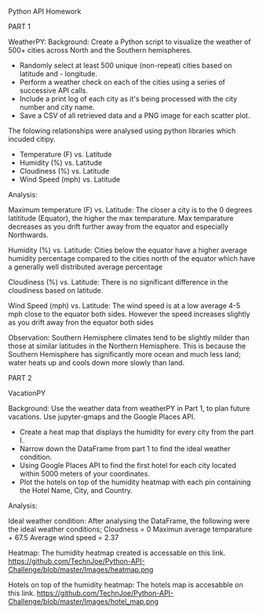 Python API Homework

PART 1

WeatherPY:
Background: 
Create a Python script to visualize the weather of 500+ cities across North and the Southern hemispheres.

- Randomly select at least 500 unique (non-repeat) cities based on latitude and -   longitude.
- Perform a weather check on each of the cities using a series of successive API    calls.
- Include a print log of each city as it's being processed with the city number     and city name.
- Save a CSV of all retrieved data and a PNG image for each scatter plot.

The folowing relationships were analysed using python libraries which incuded citipy.

- Temperature (F) vs. Latitude
- Humidity (%) vs. Latitude
- Cloudiness (%) vs. Latitude
- Wind Speed (mph) vs. Latitude


Analysis:

Maximum temperature (F) vs. Latitude:
The closer a city is to the 0 degrees latititude (Equator), the higher the max temparature. Max temparature decreases as you drift further away from the equator and especially Northwards.

Humidity (%) vs. Latitude:
Cities below the equator have a higher average humidity percentage compared to the cities north of the equator which have a generally well distributed average percentage

Cloudiness (%) vs. Latitude:
There is no significant difference in the cloudiness based on latitude.

Wind Speed (mph) vs. Latitude:
The wind speed is at a low average 4-5 mph close to the equator both sides. However the speed increases slightly as you drift away fron the equator both sides

Observation:
Southern Hemisphere climates tend to be slightly milder than those at similar latitudes in the Northern Hemisphere. This is because the Southern Hemisphere has significantly more ocean and much less land; water heats up and cools down more slowly than land.


PART 2

VacationPY

Background:
Use the weather data from weatherPY in Part 1, to plan future vacations. Use jupyter-gmaps and the Google Places API.

- Create a heat map that displays the humidity for every city from the part I.
- Narrow down the DataFrame from part 1 to find the ideal weather condition.
- Using Google Places API to find the first hotel for each city located within   5000 meters of your coordinates.
- Plot the hotels on top of the humidity heatmap with each pin containing the   Hotel Name, City, and Country.

Analysis:

Ideal weather condition:
After analysing the DataFrame, the following were the ideal weather conditions;
Cloudness = 0
Maximun average temparature + 67.5 
Average wind speed = 2.37

Heatmap:
The humidity heatmap created is accessable on this link.
https://github.com/TechnJoe/Python-API-Challenge/blob/master/Images/heatmap.png

Hotels on top of the humidity heatmap:
The hotels map is accesabble on this link.
https://github.com/TechnJoe/Python-API-Challenge/blob/master/Images/hotel_map.png












